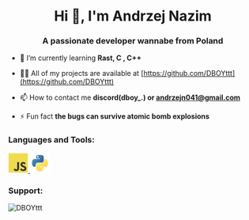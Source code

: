 <h1 align="center">Hi 👋, I'm Andrzej Nazim</h1>
<h3 align="center">A passionate developer wannabe from Poland</h3>

- 🌱 I’m currently learning **Rast, C , C++**

- 👨‍💻 All of my projects are available at [https://github.com/DBOYttt](https://github.com/DBOYttt)

- 📫 How to contact me **discord(dboy_.) or andrzejn041@gmail.com**

- ⚡ Fun fact **the bugs can survive atomic bomb explosions**


<h3 align="left">Languages and Tools:</h3>
<p align="left"> <a href="https://developer.mozilla.org/en-US/docs/Web/JavaScript" target="_blank" rel="noreferrer"> <img src="https://raw.githubusercontent.com/devicons/devicon/master/icons/javascript/javascript-original.svg" alt="javascript" width="40" height="40"/> </a> <a href="https://www.python.org" target="_blank" rel="noreferrer"> <img src="https://raw.githubusercontent.com/devicons/devicon/master/icons/python/python-original.svg" alt="python" width="40" height="40"/> </a> </p>

<h3 align="left">Support:</h3>
<p><a href="https://www.buymeacoffee.com/DBOYttt"> <img align="left" src="https://cdn.buymeacoffee.com/buttons/v2/default-yellow.png" height="50" width="210" alt="DBOYttt" /></a></p><br><br>

